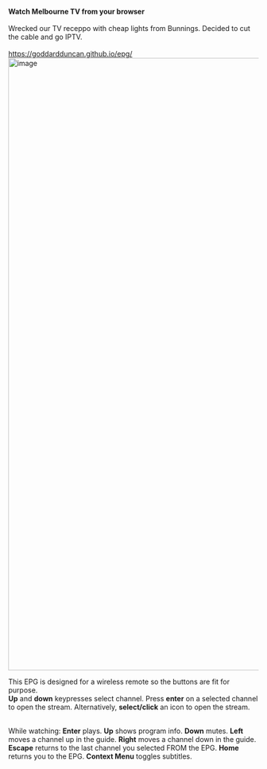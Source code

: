 **Watch Melbourne TV from your browser**<br><br>
Wrecked our TV receppo with cheap lights from Bunnings.  Decided to cut the cable and go IPTV.  <br><br>
https://goddardduncan.github.io/epg/
<img width="1231" alt="image" src="https://github.com/user-attachments/assets/d158440e-2af8-4960-bb35-bfcc0c4f1981">

This EPG is designed for a wireless remote so the buttons are fit for purpose.<br>
**Up** and **down** keypresses select channel.  Press **enter** on a selected channel to open the stream.  Alternatively, **select/click** an icon to open the stream.<br><br>

While watching: **Enter** plays. **Up** shows program info.  **Down** mutes. **Left** moves a channel up in the guide.  **Right** moves a channel down in the guide.  **Escape** returns to the last channel you selected FROM the EPG.  **Home** returns you to the EPG.  **Context Menu** toggles subtitles.<br><br>
